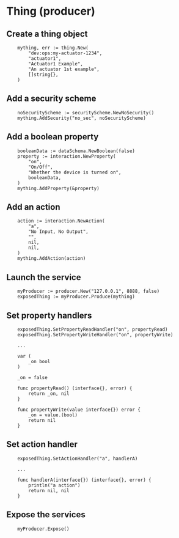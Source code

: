 # Thing (producer)
## Create a thing object
```
	mything, err := thing.New(
		"dev:ops:my-actuator-1234",
		"actuator1",
		"Actuator1 Example",
		"An actuator 1st example",
		[]string{},
	)
```

## Add a security scheme
```
	noSecurityScheme := securityScheme.NewNoSecurity()
	mything.AddSecurity("no_sec", noSecurityScheme)
```

## Add a boolean property
```
	booleanData := dataSchema.NewBoolean(false)
	property := interaction.NewProperty(
		"on",
		"On/Off",
		"Whether the device is turned on",
		booleanData,
	)
	mything.AddProperty(&property)
```

## Add an action
```
	action := interaction.NewAction(
		"a",
		"No Input, No Output",
		"",
		nil,
		nil,
	)
	mything.AddAction(action)
```

## Launch the service
```
	myProducer := producer.New("127.0.0.1", 8888, false)
	exposedThing := myProducer.Produce(mything)
```

## Set property handlers
```
	exposedThing.SetPropertyReadHandler("on", propertyRead)
	exposedThing.SetPropertyWriteHandler("on", propertyWrite)
	
	...

	var (
		_on bool
	)
	
	_on = false

	func propertyRead() (interface{}, error) {
		return _on, nil
	}

	func propertyWrite(value interface{}) error {
		_on = value.(bool)
		return nil
	}
```

## Set action handler
```
	exposedThing.SetActionHandler("a", handlerA)

	...

	func handlerA(interface{}) (interface{}, error) {
		println("a action")
		return nil, nil
	}
```

## Expose the services
```
	myProducer.Expose()
```